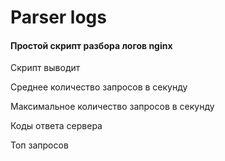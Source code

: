 # Parser logs 

#### Простой скрипт разбора логов nginx

Скрипт выводит 

Среднее количество запросов в секунду 

Максимальное количество запросов в секунду 

Коды ответа сервера 

Топ запросов
